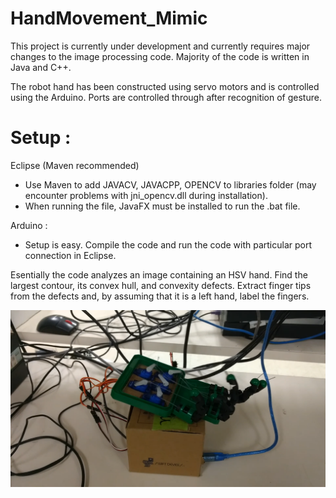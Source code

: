 # HandMovement_Mimic

This project is currently under development and currently requires major changes to the image processing code. Majority of the code is written in Java and C++. 

The robot hand has been constructed using servo motors and is controlled using the Arduino. Ports are controlled through after recognition of gesture.

# Setup : 

Eclipse (Maven recommended)
- Use Maven to add JAVACV, JAVACPP, OPENCV to libraries folder (may encounter problems with jni_opencv.dll during installation).
- When running the file, JavaFX must be installed to run the .bat file.

Arduino : 
- Setup is easy. Compile the code and run the code with particular port connection in Eclipse.

Esentially the code analyzes an image containing an HSV hand. Find the largest contour, its convex hull, and convexity defects. Extract finger tips from the defects and, by assuming that it is a left hand, label the fingers.

![Screenshot](cake.png)
